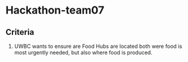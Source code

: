 # Hackathon-team07

## Criteria
1. UWBC wants to ensure are Food Hubs are located both were food is most urgently needed, but also where food is produced.
